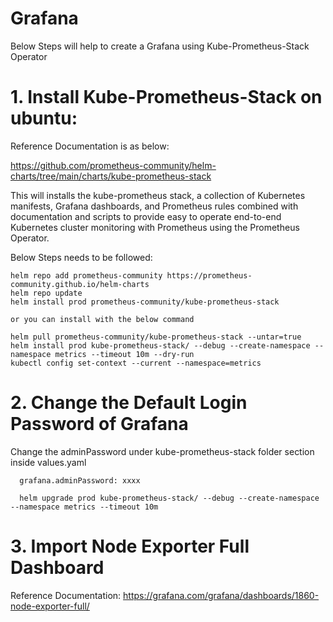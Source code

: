 # Grafana
Below Steps will help to create a Grafana using Kube-Prometheus-Stack Operator

# 1. Install Kube-Prometheus-Stack on ubuntu:
Reference Documentation is as below:  

https://github.com/prometheus-community/helm-charts/tree/main/charts/kube-prometheus-stack

This will installs the kube-prometheus stack, a collection of Kubernetes manifests, Grafana dashboards, and Prometheus rules combined with documentation and scripts to provide easy to operate end-to-end Kubernetes cluster monitoring with Prometheus using the Prometheus Operator.

Below Steps needs to be followed:

    helm repo add prometheus-community https://prometheus-community.github.io/helm-charts
    helm repo update
    helm install prod prometheus-community/kube-prometheus-stack

    or you can install with the below command

    helm pull prometheus-community/kube-prometheus-stack --untar=true
    helm install prod kube-prometheus-stack/ --debug --create-namespace --namespace metrics --timeout 10m --dry-run
    kubectl config set-context --current --namespace=metrics

# 2. Change the Default Login Password of Grafana  

Change the adminPassword under kube-prometheus-stack folder section inside values.yaml  

      grafana.adminPassword: xxxx

      helm upgrade prod kube-prometheus-stack/ --debug --create-namespace --namespace metrics --timeout 10m

# 3. Import Node Exporter Full Dashboard  

Reference Documentation:
https://grafana.com/grafana/dashboards/1860-node-exporter-full/  






